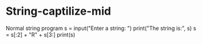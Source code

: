 # String-captilize-mid
Normal string  program
s = input("Enter a string: ")
print("The string is:", s)
s = s[:2] + "R" + s[3:]
print(s)
